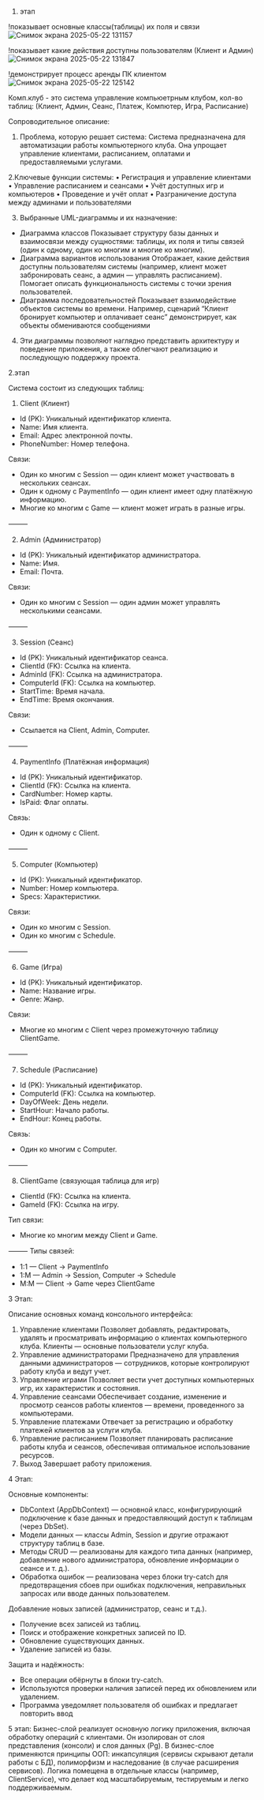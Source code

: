 1. этап
   
!показывает основные классы(таблицы) их поля и связи  
![Снимок экрана 2025-05-22 131157](https://github.com/user-attachments/assets/4c5b91a5-848f-43e3-b0df-01d3d15f3d21)

!показывает какие действия доступны пользователям (Клиент и Админ)
 ![Снимок экрана 2025-05-22 131847](https://github.com/user-attachments/assets/a5bca7a6-5a5a-4d38-8e7d-d7240390f6a8)

 !демонстрирует процесс аренды ПК клиентом 
![Снимок экрана 2025-05-22 125142](https://github.com/user-attachments/assets/93520bbb-f60a-4d1b-9052-7f98479b9933)


Комп.клуб - это система управление компьюетрным клубом, кол-во таблиц: (Клиент, Админ, Сеанс, Платеж, Компютер, Игра, Расписание)

Сопроводительное описание: 
1. Проблема, которую решает система:
Система предназначена для автоматизации работы компьютерного клуба. Она упрощает управление клиентами, расписанием, оплатами и предоставляемыми услугами.

2.Ключевые функции системы:
 • Регистрация и управление клиентами
 • Управление расписанием и сеансами
 • Учёт доступных игр и компьютеров
 • Проведение и учёт оплат
 • Разграничение доступа между админами и пользователями

3. Выбранные UML-диаграммы и их назначение:
 * Диаграмма классов
Показывает структуру базы данных и взаимосвязи между сущностями: таблицы, их поля и типы связей (один к одному, один ко многим и многие ко многим).
 * Диаграмма вариантов использования
Отображает, какие действия доступны пользователям системы (например, клиент может забронировать сеанс, а админ — управлять расписанием). Помогает описать функциональность системы с точки зрения пользователей.
 * Диаграмма последовательностей
Показывает взаимодействие объектов системы во времени. Например, сценарий “Клиент бронирует компьютер и оплачивает сеанс” демонстрирует, как объекты обмениваются сообщениями

4. Эти диаграммы позволяют наглядно представить архитектуру и поведение приложения, а также облегчают реализацию и последующую поддержку проекта.

2.этап

Система состоит из следующих таблиц:
1. Client (Клиент)
* Id (PK): Уникальный идентификатор клиента.
* Name: Имя клиента.
* Email: Адрес электронной почты.
* PhoneNumber: Номер телефона.

Связи:
* Один ко многим с Session — один клиент может участвовать в нескольких сеансах.
* Один к одному с PaymentInfo — один клиент имеет одну платёжную информацию.
* Многие ко многим с Game — клиент может играть в разные игры.

⸻

2. Admin (Администратор)
* Id (PK): Уникальный идентификатор администратора.
* Name: Имя.
* Email: Почта.

Связи:
* Один ко многим с Session — один админ может управлять несколькими сеансами.

⸻

3. Session (Сеанс)
* Id (PK): Уникальный идентификатор сеанса.
* ClientId (FK): Ссылка на клиента.
* AdminId (FK): Ссылка на администратора.
* ComputerId (FK): Ссылка на компьютер.
* StartTime: Время начала.
* EndTime: Время окончания.

Связи:
* Ссылается на Client, Admin, Computer.

⸻

4. PaymentInfo (Платёжная информация)
* Id (PK): Уникальный идентификатор.
* ClientId (FK): Ссылка на клиента.
* CardNumber: Номер карты.
* IsPaid: Флаг оплаты.

Связь:
* Один к одному с Client.

⸻

5. Computer (Компьютер)
* Id (PK): Уникальный идентификатор.
* Number: Номер компьютера.
* Specs: Характеристики.

Связи:
* Один ко многим с Session.
* Один ко многим с Schedule.

⸻

6. Game (Игра)
* Id (PK): Уникальный идентификатор.
* Name: Название игры.
* Genre: Жанр.

Связи:
* Многие ко многим с Client через промежуточную таблицу ClientGame.

⸻

7. Schedule (Расписание)
* Id (PK): Уникальный идентификатор.
* ComputerId (FK): Ссылка на компьютер.
* DayOfWeek: День недели.
* StartHour: Начало работы.
* EndHour: Конец работы.

Связь:
* Один ко многим с Computer.

⸻

8. ClientGame (связующая таблица для игр)
* ClientId (FK): Ссылка на клиента.
* GameId (FK): Ссылка на игру.

Тип связи:
* Многие ко многим между Client и Game.

⸻
Типы связей:
* 1:1 — Client -> PaymentInfo
* 1:M — Admin -> Session, Computer → Schedule
* M:M — Client -> Game через ClientGame

3 Этап:

Описание основных команд консольного интерфейса:
 1. Управление клиентами
Позволяет добавлять, редактировать, удалять и просматривать информацию о клиентах компьютерного клуба. Клиенты — основные пользователи услуг клуба.
 2. Управление администраторами
Предназначено для управления данными администраторов — сотрудников, которые контролируют работу клуба и ведут учет.
 3. Управление играми
Позволяет вести учет доступных компьютерных игр, их характеристик и состояния.
 4. Управление сеансами
Обеспечивает создание, изменение и просмотр сеансов работы клиентов — времени, проведенного за компьютерами.
 5. Управление платежами
Отвечает за регистрацию и обработку платежей клиентов за услуги клуба.
 6. Управление расписанием
Позволяет планировать расписание работы клуба и сеансов, обеспечивая оптимальное использование ресурсов.
 7. Выход
Завершает работу приложения.

4 Этап:

Основные компоненты:
 * DbContext (AppDbContext) — основной класс, конфигурирующий подключение к базе данных и предоставляющий доступ к таблицам (через DbSet).
 * Модели данных — классы Admin, Session и другие отражают структуру таблиц в базе.
 * Методы CRUD — реализованы для каждого типа данных (например, добавление нового администратора, обновление информации о сеансе и т. д.).
 * Обработка ошибок — реализована через блоки try-catch для предотвращения сбоев при ошибках подключения, неправильных запросах или вводе данных пользователем.

Добавление новых записей (администратор, сеанс и т.д.).
 * Получение всех записей из таблиц.
 * Поиск и отображение конкретных записей по ID.
 * Обновление существующих данных.
 * Удаление записей из базы.

 Защита и надёжность:
 * Все операции обёрнуты в блоки try-catch.
 * Используются проверки наличия записей перед их обновлением или удалением.
 * Программа уведомляет пользователя об ошибках и предлагает повторить ввод
 
5 этап:
Бизнес-слой реализует основную логику приложения, включая обработку операций с клиентами. 
Он изолирован от слоя представления (консоли) и слоя данных (Pg). 
В бизнес-слое применяются принципы ООП: инкапсуляция (сервисы скрывают детали работы с БД), полиморфизм и наследование (в случае расширения сервисов). 
Логика помещена в отдельные классы (например, ClientService), что делает код масштабируемым, тестируемым и легко поддерживаемым.
